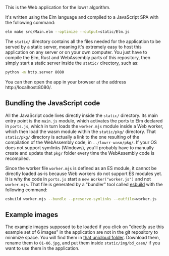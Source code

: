 This is the Web application for the lowrr algorithm.

It's written using the Elm language and compiled to a JavaScript SPA with the following command:

```sh
elm make src/Main.elm --optimize --output=static/Elm.js
```

The `static/` directory contains all the files needed for the application to be served by a static server, meaning it's extremely easy to host this application on any server or on your own computer.
You just have to compile the Elm, Rust and WebAssembly parts of this repository, then simply start a static server inside the `static/` directory, such as:

```sh
python -m http.server 8080
```

You can then open the app in your browser at the address http://localhost:8080/.

## Bundling the JavaScript code

All the JavaScript code lives directly inside the `static/` directory.
Its main entry point is the `main.js` module, which activates the ports to Elm declared in `ports.js`, which in turn loads the `worker.mjs` module inside a Web worker, which then load the wasm module within the `static/pkg/` directory.
That `static/pkg/` directory is actually a link to the one resulting of the compilation of the WebAssembly code, in `../lowrr-wasm/pkg/`.
If your OS does not support symlinks (Windows), you'll probably have to manually create and update that `pkg/` folder every time the WebAssembly code is recompiled.

Since the worker file `worker.mjs` is defined as an ES module, it cannot be directly loaded as-is because Web workers do not support ES modules yet.
It is why the code in `ports.js` start a `new Worker("worker.js")` and not `worker.mjs`.
That file is generated by a "bundler" tool called [esbuild][esbuild] with the following command:

```sh
esbuild worker.mjs --bundle --preserve-symlinks --outfile=worker.js
```

[esbuild]: https://github.com/evanw/esbuild

## Example images

The example images supposed to be loaded if you click on "directly use this example set of 6 images" in the application are not in the git repository to minimize space.
You will find them in [that unicloud folder][unicloud-images].
Download them, rename them to `01-06.jpg`, and put them inside `static/img/bd_caen/` if you want to use them in the application.

[unicloud-images]: https://unicloud.unicaen.fr/index.php/s/tLYTCgwJ9EAqntw
